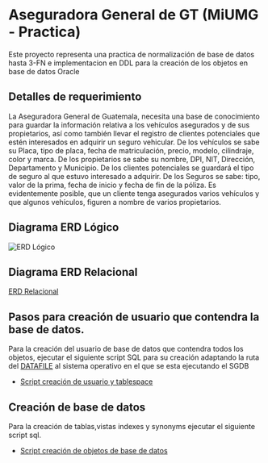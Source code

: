 # Aseguradora General de GT (MiUMG - Practica)
Este proyecto representa una practica de normalización de base de datos hasta 3-FN e implementacion en DDL para la creación de los objetos en base de datos Oracle

## Detalles de requerimiento
La Aseguradora General de Guatemala, necesita una base de conocimiento para guardar la
información relativa a los vehículos asegurados y de sus propietarios, así como también
llevar el registro de clientes potenciales que estén interesados en adquirir un seguro
vehicular. De los vehículos se sabe su Placa, tipo de placa, fecha de matriculación, precio,
modelo, cilindraje, color y marca. De los propietarios se sabe su nombre, DPI, NIT, Dirección,
Departamento y Municipio. De los clientes potenciales se guardará el tipo de seguro al que
estuvo interesado a adquirir. De los Seguros se sabe: tipo, valor de la prima, fecha de inicio
y fecha de fin de la póliza. Es evidentemente posible, que un cliente tenga asegurados varios
vehículos y que algunos vehículos, figuren a nombre de varios propietarios.

## Diagrama ERD Lógico

![ERD Lógico](Images/ERD%20L%C3%B3gico.jpg "ERD Lógico")

## Diagrama ERD Relacional

[ERD Relacional](Images/ERD%20-%20Relacional.png "ERD Relacional")


## Pasos para creación de usuario que contendra la base de datos.
Para la creación del usuario de base de datos que contendra todos los objetos, ejecutar el siguiente script SQL para su creación adaptando la ruta del [DATAFILE](https://docs.oracle.com/cd/A57673_01/DOC/server/doc/SCN73/ch4.htm) al sistema operativo en el que se esta ejecutando el SGDB

- [Script creación de usuario y tablespace](DDL/USER_DDL.sql)

## Creación de base de datos
Para la creación de tablas,vistas indexes y synonyms ejecutar el siguiente script sql.

- [Script creación de objetos de base de datos](DDL/CREATE_DDL.sql)

